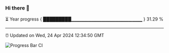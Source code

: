 ### Hi there 👋

⏳ Year progress { █████████▁▁▁▁▁▁▁▁▁▁▁▁▁▁▁▁▁▁▁▁▁ } 31.29 %

---

⏰ Updated on Wed, 24 Apr 2024 12:34:50 GMT

![Progress Bar CI](https://github.com/liununu/liununu/workflows/Progress%20Bar%20CI/badge.svg)
